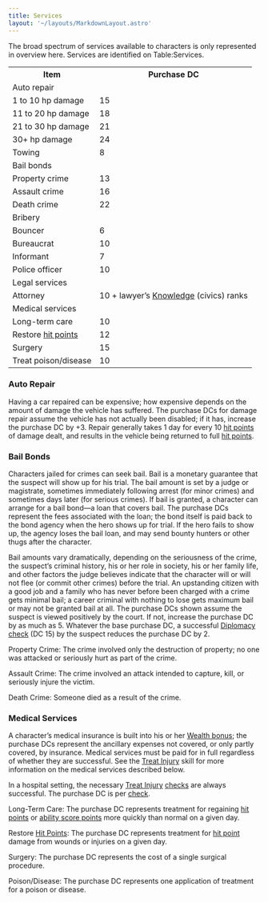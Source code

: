 ```yaml
---
title: Services
layout: '~/layouts/MarkdownLayout.astro'
---
```

The broad spectrum of services available to characters is only represented in
overview here. Services are identified on Table:Services.


<table> <tr> <th>Item</th> <th>Purchase DC</th> </tr> <tr class="shaded"> <td colspan="2">Auto repair</td> </tr> <tr><td> 1 to 10 hp damage</td><td> 15 </td></tr> <tr><td> 11 to 20 hp damage</td><td> 18 </td></tr> <tr><td> 21 to 30 hp damage</td><td> 21 </td></tr> <tr><td> 30+ hp damage</td><td> 24 </td></tr> <tr><td> Towing</td><td> 8 </td></tr> <tr class="shaded"><td colspan="2"> Bail bonds </td></tr> <tr><td> Property crime</td><td> 13 </td></tr> <tr><td> Assault crime</td><td> 16 </td></tr> <tr><td> Death crime</td><td> 22 </td></tr> <tr class="shaded"><td colspan="2"> Bribery </td></tr> <tr><td> Bouncer</td><td> 6 </td></tr> <tr><td> Bureaucrat</td><td> 10 </td></tr> <tr><td> Informant</td><td> 7 </td></tr> <tr><td> Police officer</td><td> 10 </td></tr> <tr class="shaded"><td colspan="2"> Legal services</td></tr> <tr><td> Attorney</td><td> 10 + lawyer’s <a href="/modern.d20.srd/skills/knowledge">Knowledge</a> (civics) ranks </td> </tr> <tr class="shaded"><td colspan="2"> Medical services </td></tr> <tr><td> Long-term care</td><td> 10 </td></tr> <tr><td> Restore <a href="/modern.d20.srd/combat/hit.points">hit points</a></td> <td> 12 </td></tr> <tr><td> Surgery</td><td> 15 </td></tr> <tr><td> Treat poison/disease</td><td> 10 </td></tr> </table>



### Auto Repair

Having a car repaired can be expensive; how expensive depends on the amount of
damage the vehicle has suffered. The purchase DCs for damage repair assume the
vehicle has not actually been disabled; if it has, increase the purchase DC by
+3. Repair generally takes 1 day for every 10 [hit points](/modern.d20.srd/combat/hit.points) of damage dealt, and results in the
vehicle being returned to full [hit points](/modern.d20.srd/combat/hit.points).

### Bail Bonds

Characters jailed for crimes can seek bail. Bail is a monetary guarantee that
the suspect will show up for his trial. The bail amount is set by a judge or
magistrate, sometimes immediately following arrest (for minor crimes) and
sometimes days later (for serious crimes). If bail is granted, a character can
arrange for a bail bond—a loan that covers bail. The purchase DCs represent
the fees associated with the loan; the bond itself is paid back to the bond
agency when the hero shows up for trial. If the hero fails to show up, the
agency loses the bail loan, and may send bounty hunters or other thugs after
the character.

Bail amounts vary dramatically, depending on the seriousness of the crime, the
suspect’s criminal history, his or her role in society, his or her family
life, and other factors the judge believes indicate that the character will or
will not flee (or commit other crimes) before the trial. An upstanding citizen
with a good job and a family who has never before been charged with a crime
gets minimal bail; a career criminal with nothing to lose gets maximum bail or
may not be granted bail at all. The purchase DCs shown assume the suspect is
viewed positively by the court. If not, increase the purchase DC by as much as
5. Whatever the base purchase DC, a successful
[Diplomacy](/modern.d20.srd/skills/diplomacy)
[check](/modern.d20.srd/skills/skill.basics) (DC 15) by the suspect
reduces the purchase DC by 2.

Property Crime: The crime involved only the destruction of property; no one
was attacked or seriously hurt as part of the crime.

Assault Crime: The crime involved an attack intended to capture, kill, or
seriously injure the victim.

Death Crime: Someone died as a result of the crime.

### Medical Services

A character’s medical insurance is built into his or her [Wealth bonus](/modern.d20.srd/wealth/wealth.bonus); the purchase DCs represent the
ancillary expenses not covered, or only partly covered, by insurance. Medical
services must be paid for in full regardless of whether they are successful.
See the [Treat Injury](/modern.d20.srd/skills/treat.injury) skill for more
information on the medical services described below.

In a hospital setting, the necessary [Treat Injury](/modern.d20.srd/skills/treat.injury)
[checks](/modern.d20.srd/skills/skill.basics) are always successful.
The purchase DC is per [check](/modern.d20.srd/skills/skill.basics).

Long-Term Care: The purchase DC represents treatment for regaining [hit points](/modern.d20.srd/combat/hit.points) or [ability score points](/modern.d20.srd/basics/ability.scores) more quickly than normal on a
given day.

Restore [Hit Points](/modern.d20.srd/combat/hit.points): The purchase DC
represents treatment for [hit point](/modern.d20.srd/combat/hit.points) damage
from wounds or injuries on a given day.

Surgery: The purchase DC represents the cost of a single surgical procedure.

Poison/Disease: The purchase DC represents one application of treatment for a
poison or disease.

